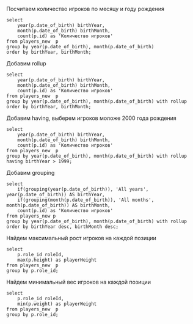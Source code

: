 Посчитаем количество игроков по месяцу и году рождения
    
    
    select 
        year(p.date_of_birth) birthYear,
        month(p.date_of_birth) birthMonth,
        count(p.id) as 'Количество игроков'
    from players_new  p
    group by year(p.date_of_birth), month(p.date_of_birth)
    order by birthYear, birthMonth;


Добавим rollup

    select 
        year(p.date_of_birth) birthYear,
        month(p.date_of_birth) birthMonth,
        count(p.id) as 'Количество игроков'
    from players_new  p
    group by year(p.date_of_birth), month(p.date_of_birth) with rollup
    order by birthYear, birthMonth;

Добавим having, выберем игроков моложе 2000 года рождения

    select 
        year(p.date_of_birth) birthYear,
        month(p.date_of_birth) birthMonth,
        count(p.id) as 'Количество игроков'
    from players_new  p
    group by year(p.date_of_birth), month(p.date_of_birth) with rollup
    having birthYear > 1999;

Добавим grouping

    select 
        if(grouping(year(p.date_of_birth)), 'All years', year(p.date_of_birth)) AS birthYear,
        if(grouping(month(p.date_of_birth)), 'All months', month(p.date_of_birth)) AS birthMonth,
        count(p.id) as 'Количество игроков'
    from players_new p
    group by year(p.date_of_birth), month(p.date_of_birth) with rollup
    order by birthYear desc, birthMonth desc;

Найдем максимальный рост игроков на каждой позиции

    select 
        p.role_id roleId,
        max(p.height) as playerHeight
    from players_new  p
    group by p.role_id;

Найдем минимальный вес игроков на каждой позиции

    select 
        p.role_id roleId,
        min(p.weight) as playerWeight
    from players_new  p
    group by p.role_id;
   
    
    
    
    
